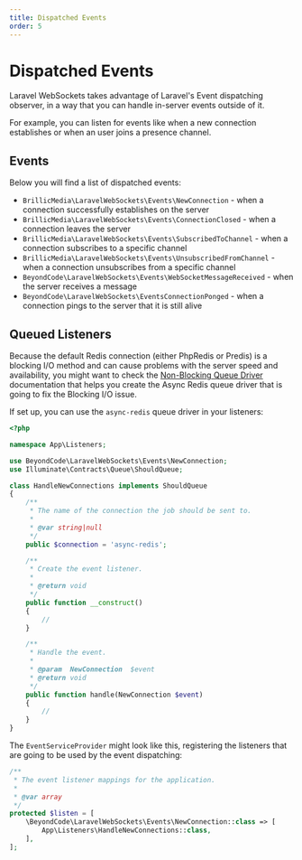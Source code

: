 ```yaml
---
title: Dispatched Events
order: 5
---
```


# Dispatched Events

Laravel WebSockets takes advantage of Laravel's Event dispatching observer, in a way that you can handle in-server events outside of it.

For example, you can listen for events like when a new connection establishes or when an user joins a presence channel.

## Events

Below you will find a list of dispatched events:

- `BrillicMedia\LaravelWebSockets\Events\NewConnection` - when a connection successfully establishes on the server
- `BrillicMedia\LaravelWebSockets\Events\ConnectionClosed` - when a connection leaves the server
- `BrillicMedia\LaravelWebSockets\Events\SubscribedToChannel` - when a connection subscribes to a specific channel
- `BrillicMedia\LaravelWebSockets\Events\UnsubscribedFromChannel` - when a connection unsubscribes from a specific channel
- `BeyondCode\LaravelWebSockets\Events\WebSocketMessageReceived` - when the server receives a message
- `BeyondCode\LaravelWebSockets\EventsConnectionPonged` - when a connection pings to the server that it is still alive

## Queued Listeners

Because the default Redis connection (either PhpRedis or Predis) is a blocking I/O method and can cause problems with the server speed and availability, you might want to check the [Non-Blocking Queue Driver](non-blocking-queue-driver.md) documentation that helps you create the Async Redis queue driver that is going to fix the Blocking I/O issue.

If set up, you can use the `async-redis` queue driver in your listeners:

```php
<?php

namespace App\Listeners;

use BeyondCode\LaravelWebSockets\Events\NewConnection;
use Illuminate\Contracts\Queue\ShouldQueue;

class HandleNewConnections implements ShouldQueue
{
    /**
     * The name of the connection the job should be sent to.
     *
     * @var string|null
     */
    public $connection = 'async-redis';

    /**
     * Create the event listener.
     *
     * @return void
     */
    public function __construct()
    {
        //
    }

    /**
     * Handle the event.
     *
     * @param  NewConnection  $event
     * @return void
     */
    public function handle(NewConnection $event)
    {
        //
    }
}
```

The `EventServiceProvider` might look like this, registering the listeners that are going to be used by the event dispatching:

```php
/**
 * The event listener mappings for the application.
 *
 * @var array
 */
protected $listen = [
    \BeyondCode\LaravelWebSockets\Events\NewConnection::class => [
        App\Listeners\HandleNewConnections::class,
    ],
];
```

